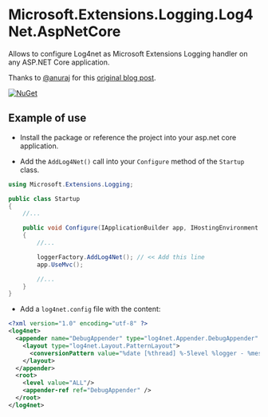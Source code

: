 # Microsoft.Extensions.Logging.Log4Net.AspNetCore

Allows to configure Log4net as Microsoft Extensions Logging handler on any ASP.NET Core application.

Thanks to [@anuraj](https://github.com/anuraj) for this [original blog post](https://dotnetthoughts.net/how-to-use-log4net-with-aspnetcore-for-logging/).

[![NuGet](https://img.shields.io/nuget/dt/Microsoft.Extensions.Logging.Log4net.AspNetCore.svg)](https://preview.nuget.org/packages/Microsoft.Extensions.Logging.Log4Net.AspNetCore/)

## Example of use

* Install the package or reference the project into your asp.net core application.

* Add the `AddLog4Net()` call into your `Configure` method of the `Startup` class.

```csharp
using Microsoft.Extensions.Logging;

public class Startup
{
    //...

    public void Configure(IApplicationBuilder app, IHostingEnvironment env, ILoggerFactory loggerFactory)
    {
        //...

        loggerFactory.AddLog4Net(); // << Add this line
        app.UseMvc();

        //...
    }
}
```

* Add a `log4net.config` file with the content:

```xml
<?xml version="1.0" encoding="utf-8" ?>
<log4net>
  <appender name="DebugAppender" type="log4net.Appender.DebugAppender" >
    <layout type="log4net.Layout.PatternLayout">
      <conversionPattern value="%date [%thread] %-5level %logger - %message%newline" />
    </layout>
  </appender>
  <root>
    <level value="ALL"/>
    <appender-ref ref="DebugAppender" />
  </root>
</log4net>
```